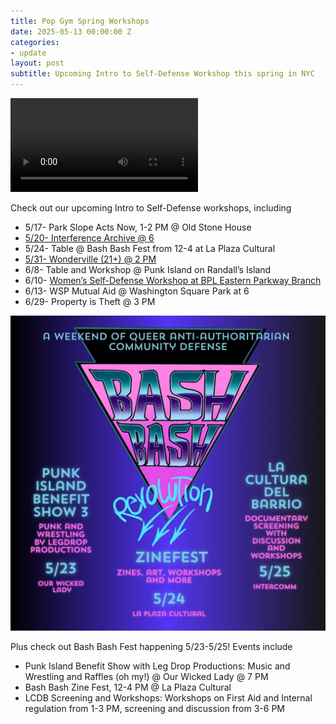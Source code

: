 ```yaml
---
title: Pop Gym Spring Workshops
date: 2025-05-13 00:00:00 Z
categories:
- update
layout: post
subtitle: Upcoming Intro to Self-Defense Workshop this spring in NYC
---
```


![spring workshops](/assets/PopGymSpringWorkshops.mp4)

Check out our upcoming Intro to Self-Defense workshops, including
* 5/17- Park Slope Acts Now, 1-2 PM @ Old Stone House
* [5/20- Interference Archive @ 6](https://www.eventbrite.com/e/intro-to-self-defense-workshop-tickets-1316419007689?aff=oddtdtcreator)
* 5/24- Table @ Bash Bash Fest from 12-4 at La Plaza Cultural
* [5/31- Wonderville (21+) @ 2 PM](https://withfriends.co/event/23356992/General_Admission)
* 6/8- Table and Workshop @ Punk Island on Randall’s Island
* 6/10- [Women’s Self-Defense Workshop at BPL Eastern Parkway Branch](https://forms.office.com/pages/responsepage.aspx?id=3qBcHtvPmkiihAPuUNDA1K2OmBd3D2hJn6Lflq0aY15UOEVOWVlNWVZDRlJCQ1lDWlpUVTZDVzBJUS4u&route=shorturl_)
* 6/13- WSP Mutual Aid @ Washington Square Park at 6
* 6/29- Property is Theft @ 3 PM

![bashbas](/assets/bbrpostervapor(InstagramPost).jpg)

Plus check out Bash Bash Fest happening 5/23-5/25! Events include
* Punk Island Benefit Show with Leg Drop Productions: Music and Wrestling and Raffles (oh my!) @ Our Wicked Lady @ 7 PM
* Bash Bash Zine Fest, 12-4 PM @ La Plaza Cultural
* LCDB Screening and Workshops: Workshops on First Aid and Internal regulation from 1-3 PM, screening and discussion from 3-6 PM
 
